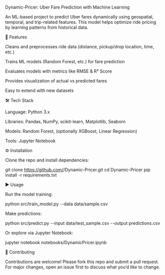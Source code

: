 Dynamic-Pricer: Uber Fare Prediction with Machine Learning

An ML-based project to predict Uber fares dynamically using geospatial, temporal, and trip-related features.
This model helps optimize ride pricing by learning patterns from historical data.

🚀 Features

Cleans and preprocesses ride data (distance, pickup/drop location, time, etc.)

Trains ML models (Random Forest, etc.) for fare prediction

Evaluates models with metrics like RMSE & R² Score

Provides visualization of actual vs predicted fares

Easy to extend with new datasets

🛠️ Tech Stack

Language: Python 3.x

Libraries: Pandas, NumPy, scikit-learn, Matplotlib, Seaborn

Models: Random Forest, (optionally XGBoost, Linear Regression)

Tools: Jupyter Notebook



⚙️ Installation

Clone the repo and install dependencies:

git clone https://github.com/<khwaishchawla>/Dynamic-Pricer.git
cd Dynamic-Pricer
pip install -r requirements.txt

▶️ Usage

Run the model training:

python src/train_model.py --data data/sample.csv


Make predictions:

python src/predict.py --input data/test_sample.csv --output predictions.csv


Or explore via Jupyter Notebook:

jupyter notebook notebooks/DynamicPricer.ipynb



🤝 Contributing

Contributions are welcome! Please fork this repo and submit a pull request.
For major changes, open an issue first to discuss what you’d like to change.

